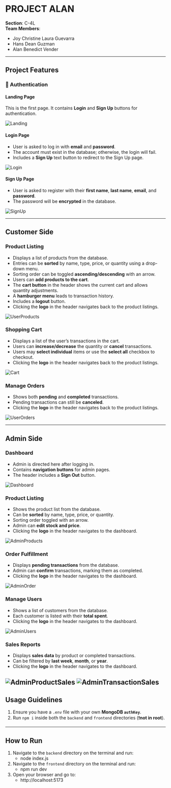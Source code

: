 # PROJECT ALAN

**Section**: C-4L  
**Team Members**:
- Joy Christine Laura Guevarra  
- Hans Dean Guzman  
- Alan Benedict Vender  

---

## Project Features

### 🔐 Authentication

#### Landing Page
This is the first page. It contains **Login** and **Sign Up** buttons for authentication.

![Landing](readme_images/landing.png)

#### Login Page
- User is asked to log in with **email** and **password**.
- The account must exist in the database; otherwise, the login will fail.
- Includes a **Sign Up** text button to redirect to the Sign Up page.
  
![Login](readme_images/login.png)

#### Sign Up Page
- User is asked to register with their **first name**, **last name**, **email**, and **password**.
- The password will be **encrypted** in the database.
  
![SignUp](readme_images/signup.png)

---

## Customer Side

### Product Listing
- Displays a list of products from the database.
- Entries can be **sorted** by name, type, price, or quantity using a drop-down menu.
- Sorting order can be toggled **ascending/descending** with an arrow.
- Users can **add products to the cart**.
- The **cart button** in the header shows the current cart and allows quantity adjustments.
- A **hamburger menu** leads to transaction history.
- Includes a **logout** button.
- Clicking the **logo** in the header navigates back to the product listings.
  
![UserProducts](readme_images/user_products.png)

### Shopping Cart
- Displays a list of the user’s transactions in the cart.
- Users can **increase/decrease** the quantity or **cancel** transactions.
- Users may **select individual** items or use the **select all** checkbox to checkout.
- Clicking the **logo** in the header navigates back to the product listings.

![Cart](readme_images/user_cart.png)

### Manage Orders
- Shows both **pending** and **completed** transactions.
- Pending transactions can still be **canceled**.
- Clicking the **logo** in the header navigates back to the product listings.

![UserOrders](readme_images/user_order.png)

---

## Admin Side

### Dashboard
- Admin is directed here after logging in.
- Contains **navigation buttons** for admin pages.
- The header includes a **Sign Out** button.

![Dashboard](readme_images/dashboard.png)

### Product Listing
- Shows the product list from the database.
- Can be **sorted** by name, type, price, or quantity.
- Sorting order toggled with an arrow.
- Admin can **edit stock and price**.
- Clicking the **logo** in the header navigates to the dashboard.

![AdminProducts](readme_images/admin_products.png)

### Order Fulfillment
- Displays **pending transactions** from the database.
- Admin can **confirm** transactions, marking them as completed.
- Clicking the **logo** in the header navigates to the dashboard.

![AdminOrder](readme_images/admin_order.png)

### Manage Users
- Shows a list of customers from the database.
- Each customer is listed with their **total spent**.
- Clicking the **logo** in the header navigates to the dashboard.

![AdminUsers](readme_images/admin_user_management.png)

### Sales Reports
- Displays **sales data** by product or completed transactions.
- Can be filtered by **last week**, **month**, or **year**.
- Clicking the **logo** in the header navigates to the dashboard.

![AdminProductSales](readme_images/admin_sales_product.png)
![AdminTransactionSales](readme_images/admin_sales_transaction.png)
---

## Usage Guidelines

1. Ensure you have a `.env` file with your own **MongoDB `authKey`**.
2. Run `npm i` inside both the `backend` and `frontend` directories (❗️**not in root**).

---

## How to Run

1. Navigate to the `backend` directory on the terminal and run:
   - node index.js
2. Navigate to the `frontend` directory on the terminal and run:
   - npm run dev
3. Open your browser and go to:
   - http://localhost:5173
